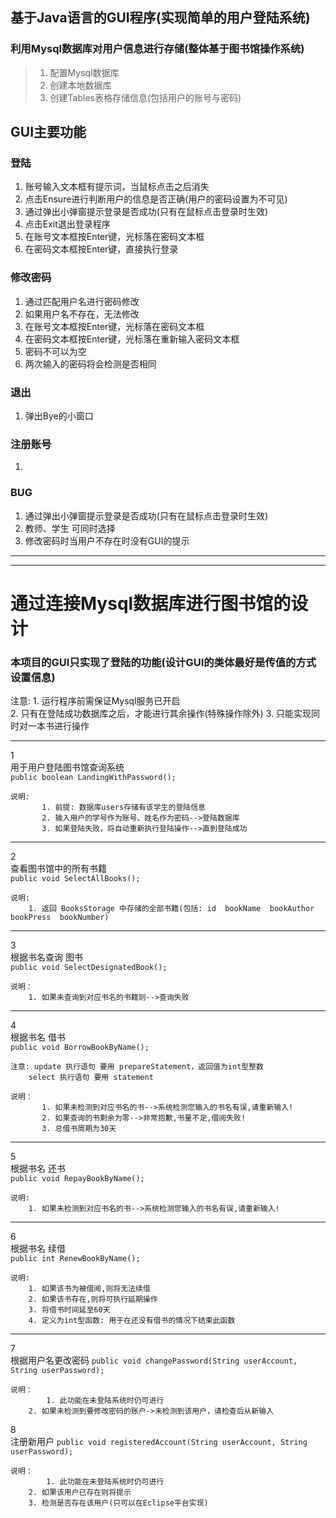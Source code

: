 ## 基于Java语言的GUI程序(实现简单的用户登陆系统)

### 利用Mysql数据库对用户信息进行存储(整体基于图书馆操作系统)
> 1. 配置Mysql数据库
> 2. 创建本地数据库
> 3. 创建Tables表格存储信息(包括用户的账号与密码)


## GUI主要功能

### 登陆
1. 账号输入文本框有提示词，当鼠标点击之后消失
2. 点击Ensure进行判断用户的信息是否正确(用户的密码设置为不可见)
3. 通过弹出小弹窗提示登录是否成功(只有在鼠标点击登录时生效)
4. 点击Exit退出登录程序
5. 在账号文本框按Enter键，光标落在密码文本框
6. 在密码文本框按Enter键，直接执行登录

### 修改密码
1. 通过匹配用户名进行密码修改
2. 如果用户名不存在，无法修改
3. 在账号文本框按Enter键，光标落在密码文本框
4. 在密码文本框按Enter键，光标落在重新输入密码文本框
5. 密码不可以为空
6. 两次输入的密码将会检测是否相同

### 退出
1. 弹出Bye的小窗口

### 注册账号
1. 
### BUG
1. 通过弹出小弹窗提示登录是否成功(只有在鼠标点击登录时生效)
2. 教师、学生 可同时选择
3. 修改密码时当用户不存在时没有GUI的提示 

***
---

<h1>通过连接Mysql数据库进行图书馆的设计</h1>

<h3>本项目的GUI只实现了登陆的功能(设计GUI的类体最好是传值的方式设置信息)</h3>

注意: 
	1. 运行程序前需保证Mysql服务已开启  
	2. 只有在登陆成功数据库之后，才能进行其余操作(特殊操作除外)
	3. 只能实现同时对一本书进行操作
***

1  
	用于用户登陆图书馆查询系统  
    `public boolean LandingWithPassword();`  
    
	说明:  
	       1. 前提: 数据库users存储有该学生的登陆信息  
	       2. 输入用户的学号作为账号、姓名作为密码-->登陆数据库  
	       3. 如果登陆失败，将自动重新执行登陆操作-->直到登陆成功  
*** 

2  
	查看图书馆中的所有书籍   
	`public void SelectAllBooks();`
	
	说明:  
		1. 返回 BooksStorage 中存储的全部书籍(包括: id  bookName  bookAuthor bookPress  bookNumber)
***   
3     
	根据书名查询 图书  
	`public void SelectDesignatedBook();`
	
	说明：
		1. 如果未查询到对应书名的书籍则-->查询失败
***	
4  
	根据书名 借书  
	`public void BorrowBookByName();`
	
	注意: update 执行语句 要用 prepareStatement，返回值为int型整数
	    select 执行语句 要用 statement
	 
	说明：
	       1. 如果未检测到对应书名的书-->系统检测您输入的书名有误,请重新输入!
	       2. 如果查询的书剩余为零-->非常抱歉,书量不足,借阅失败!
	       3. 总借书周期为30天
***	   
    
5   
	根据书名 还书  
	`public void RepayBookByName();`
	
	说明:
		1. 如果未检测到对应书名的书-->系统检测您输入的书名有误,请重新输入!	
***	
6  
	根据书名 续借  
	`public int RenewBookByName();`
	
	说明:
		1. 如果该书为被借阅,则将无法续借
		2. 如果该书存在,则将可执行延期操作
		3. 将借书时间延至60天
		4. 定义为int型函数: 用于在还没有借书的情况下结束此函数

***
7       
       	根据用户名更改密码
	`public void changePassword(String userAccount, String userPassword);`

	说明：
	        1. 此功能在未登陆系统时仍可进行
		2. 如果未检测到要修改密码的账户->未检测到该用户，请检查后从新输入
	
8       
       	注册新用户
	`public void registeredAccount(String userAccount, String userPassword);`

	说明：
	        1. 此功能在未登陆系统时仍可进行
		2. 如果该用户已存在则将提示
		3. 检测是否存在该用户(只可以在Eclipse平台实现)









